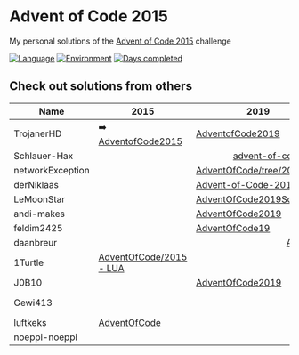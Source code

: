 # Advent of Code 2015

My personal solutions of the [Advent of Code 2015](https://adventofcode.com/2015) challenge

[![Language](https://img.shields.io/badge/Language-TypeScript-blue)](https://www.typescriptlang.org/)
[![Environment](https://img.shields.io/badge/Environment-Deno-white)](https://deno.land/)
[![Days completed](https://img.shields.io/badge/Days%20completed-8-red)](https://github.com/TrojanerHD/AdventofCode2015/tree/main/src/)

## Check out solutions from others

<table>
    <thead>
      <tr>
        <th>Name</th>
        <th>2015</th>
        <th>2019</th>
        <th>2020</th>
        <th>…</th>
      </tr>
    </thead>
    <tbody>
        <tr>
          <td>TrojanerHD</td>
          <td>➡️ <a href="https://github.com/TrojanerHD/AdventofCode2015">AdventofCode2015</a></td>
          <td><a href="https://github.com/TrojanerHD/AdventofCode2019#check-out-solutions-from-others">AdventofCode2019</a></td>
          <td><a href="https://github.com/TrojanerHD/AdventofCode2020#check-out-solutions-from-others">AdventofCode2020</a></td>
          <td></td>
        </tr>
        <tr>
          <td>Schlauer-Hax</td>
          <td colspan=3 align="center"><a href="https://github.com/Schlauer-Hax/advent-of-code">advent-of-code</a></td>
          <td></td>
        </tr>
        <tr>
          <td>networkException</td>
          <td></td>
          <td><a href="https://github.com/networkException/AdventOfCode/tree/2019">AdventOfCode/tree/2019</a></td>
          <td><a href="https://github.com/networkException/AdventOfCode/tree/2020">AdventOfCode/tree/2020</a></td>
          <td></td>
        </tr>
        <tr>
          <td>derNiklaas</td>
          <td></td>
          <td><a href="https://github.com/derNiklaas/Advent-of-Code-2019">Advent-of-Code-2019</a></td>
          <td><a href="https://github.com/derNiklaas/AoC-2020">AoC-2020</a></td>
          <td></td>
        </tr>
        <tr>
          <td>LeMoonStar</td>
          <td></td>
          <td><a href="https://github.com/LeMoonStar/AdventOfCode2019Solutions">AdventOfCode2019Solutions</a></td>
          <td><a href="https://github.com/LeMoonStar/AoC20">AoC20</a></td>
          <td></td>
        </tr>
        <tr>
          <td>andi-makes</td>
          <td></td>
          <td><a href="https://github.com/andi-makes/AdventOfCode2019">AdventOfCode2019</a></td>
          <td><a href="https://github.com/andi-makes/aoc2020">aoc2020</a></td>
          <td></td>
        </tr>
        <tr>
          <td>feldim2425</td>
          <td></td>
          <td><a href="https://github.com/feldim2425/AdventOfCode19">AdventOfCode19</a></td>
          <td></td>
          <td></td>
        </tr>
        <tr>
          <td>daanbreur</td>
          <td></td>
          <td colspan=2 align="center"><a href="https://github.com/daanbreur/AdventofCode">AdventofCode</a></td>
          <td></td>
        </tr>
        <tr>
          <td>1Turtle</td>
          <td><a href="https://github.com/1Turtle/AdventOfCode/tree/main/2015%20-%20LUA">AdventOfCode/2015 - LUA</a></td>
          <td></td>
          <td><a href="https://github.com/1Turtle/AdventOfCode/tree/main/2020%20-%20CPP">AdventOfCode/2020 - CPP</a></td>
          <td></td>
        </tr>
        <tr>
          <td>J0B10</td>
          <td></td>
          <td><a href="https://github.com/J0B10/AdventOfCode2019">AdventOfCode2019</a></td>
          <td><a href="https://github.com/J0B10/AdventOfCode2020">AdventOfCode2020</a></td>
          <td></td>
        </tr>
        <tr>
          <td>Gewi413</td>
          <td></td>
          <td></td>
          <td><a href="https://github.com/Gewi413/AdventOfCode/tree/2020">AdventOfCode/2020 (branch)</a></td>
          <td></td>
        </tr>
        <tr>
          <td>luftkeks</td>
          <td><a href="https://github.com/luftkeks/AdventOfCode">AdventOfCode</a></td>
          <td></td>
          <td></td>
          <td></td>
        </tr>
        <tr>
          <td>noeppi-noeppi</td>
          <td></td>
          <td></td>
          <td><a href="https://github.com/noeppi-noeppi/aoc/tree/master/2020">aoc/2020</a></td>
          <td></td>
        </tr>
    </tbody>
</table>
